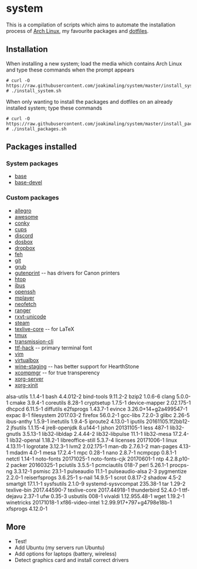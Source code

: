 # system
This is a compilation of scripts which aims to automate the installation process of [Arch Linux](https://www.archlinux.org/), my favourite packages and [dotfiles](https://github.com/joakimaling/dotfiles).

## Installation
When installing a new system; load the media which contains Arch Linux and type these commands when the prompt appears 
```
# curl -O https://raw.githubusercontent.com/joakimaling/system/master/install_system.sh
# ./install_system.sh
```
When only wanting to install the packages and dotfiles on an already installed system; type these commands
```
# curl -O https://raw.githubusercontent.com/joakimaling/system/master/install_packages.sh
# ./install_packages.sh
```

## Packages installed

### System packages
- [base]()
- [base-devel]()

### Custom packages

- [allegro]()
- [awesome]()
- [conky]()
- [cups]()
- [discord]()
- [dosbox]()
- [dropbox]()
- [feh]()
- [git]()
- [grub]()
- [gutenprint]() -- has drivers for Canon printers
- [htop]()
- [ibus]()
- [openssh]()
- [mplayer]()
- [neofetch]()
- [ranger]()
- [rxvt-unicode]()
- [steam]()
- [texlive-core]() -- for LaTeX
- [tmux]()
- [transmission-cli]()
- [ttf-hack]() -- primary terminal font
- [vim]()
- [virtualbox]()
- [wine-staging]() -- has better support for HearthStone
- [xcompmgr]() -- for true transperency
- [xorg-server]()
- [xorg-xinit]()

alsa-utils 1.1.4-1
bash 4.4.012-2
bind-tools 9.11.2-2
bzip2 1.0.6-6
clang 5.0.0-1
cmake 3.9.4-1
coreutils 8.28-1
cryptsetup 1.7.5-1
device-mapper 2.02.175-1
dhcpcd 6.11.5-1
diffutils 
e2fsprogs 1.43.7-1
evince 3.26.0+14+g2a499547-1
expac 8-1
filesystem 2017.03-2
firefox 56.0.2-1
gcc-libs 7.2.0-3
glibc 2.26-5
ibus-anthy 1.5.9-1
inetutils 1.9.4-5
iproute2 4.13.0-1
iputils 20161105.1f2bb12-2
jfsutils 1.1.15-4
jre8-openjdk 8.u144-1
jshon 20131105-1
less 487-1
lib32-gnutls 3.5.13-1
lib32-libldap 2.4.44-2
lib32-libpulse 11.1-1
lib32-mesa 17.2.4-1
lib32-openal 1.18.2-1
libreoffice-still 5.3.7-4
licenses 20171006-1
linux 4.13.11-1
logrotate 3.12.3-1
lvm2 2.02.175-1
man-db 2.7.6.1-2
man-pages 4.13-1
mdadm 4.0-1
mesa 17.2.4-1
mpc 0.28-1
nano 2.8.7-1
ncmpcpp 0.8.1-1
netctl 1.14-1
noto-fonts 20171025-1
noto-fonts-cjk 20170601-1
ntp 4.2.8.p10-2
packer 20160325-1
pciutils 3.5.5-1
pcmciautils 018-7
perl 5.26.1-1
procps-ng 3.3.12-1
psmisc 23.1-1
pulseaudio 11.1-1
pulseaudio-alsa 2-3
pygmentize 2.2.0-1
reiserfsprogs 3.6.25-1
s-nail 14.9.5-1
scrot 0.8.17-2
shadow 4.5-2
smartgit 17.1.1-1
sysfsutils 2.1.0-9
systemd-sysvcompat 235.38-1
tar 1.29-2
texlive-bin 2017.44590-7
texlive-core 2017.44918-1
thunderbird 52.4.0-1
ttf-dejavu 2.37-1
ufw 0.35-3
usbutils 008-1
vivaldi 1.12.955.48-1
wget 1.19.2-1
winetricks 20171018-1
xf86-video-intel 1:2.99.917+797+g4798e18b-1
xfsprogs 4.12.0-1

## More
- Test!
- Add Ubuntu (my servers run Ubuntu)
- Add options for laptops (battery, wireless)
- Detect graphics card and install correct drivers
